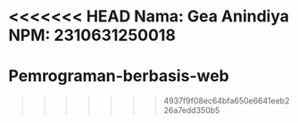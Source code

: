 <<<<<<< HEAD
Nama: Gea Anindiya
NPM: 2310631250018
=======
# Pemrograman-berbasis-web
>>>>>>> 4937f9f08ec64bfa650e6641eeb226a7edd350b5
